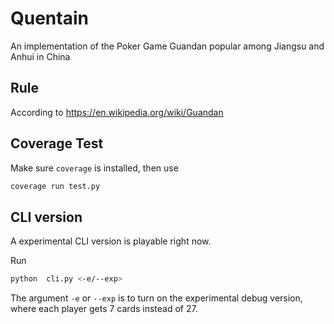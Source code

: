 # Quentain
An implementation of the Poker Game Guandan popular among Jiangsu and Anhui in China

## Rule
According to https://en.wikipedia.org/wiki/Guandan

## Coverage Test

Make sure `coverage` is installed, then use
```bash
coverage run test.py
```

## CLI version

A experimental CLI version is playable right now.

Run 
```bash
python  cli.py <-e/--exp>
```

The argument `-e` or `--exp` is to turn on the experimental debug version, where each player gets 7 cards instead of 27.